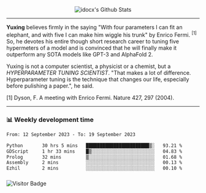 <div align="center">
    <img align="center" src="https://github-readme-stats.vercel.app/api?username=idocx&show_icons=true&count_private=true&hide_border=true" alt="idocx's Github Stats"></img>
</div>

---

**Yuxing** believes firmly in the saying "With four parameters I can fit an elephant, and with five I can make him wiggle his trunk" by Enrico Fermi. <sup>[1]</sup> So, he devotes his entire though short research career to tuning five hypermeters of a model and is convinced that he will finally make it outperform any SOTA models like GPT-3 and AlphaFold 2.

Yuxing is not a computer scientist, a physicist or a chemist, but a *HYPERPARAMETER TUNING SCIENTIST*. "That makes a lot of difference. Hyperparameter tuning is the technique that changes our life, especially before pulishing a paper.", he said.

[1] Dyson, F. A meeting with Enrico Fermi. Nature 427, 297 (2004).


---

### 📊 Weekly development time
<!--START_SECTION:waka-->

```txt
From: 12 September 2023 - To: 19 September 2023

Python       30 hrs 5 mins   ███████████████████████▒░   93.21 %
GDScript     1 hr 33 mins    █▒░░░░░░░░░░░░░░░░░░░░░░░   04.83 %
Prolog       32 mins         ▒░░░░░░░░░░░░░░░░░░░░░░░░   01.68 %
Assembly     2 mins          ░░░░░░░░░░░░░░░░░░░░░░░░░   00.13 %
Ezhil        2 mins          ░░░░░░░░░░░░░░░░░░░░░░░░░   00.10 %
```

<!--END_SECTION:waka-->

### 

![Visitor Badge](https://visitor-badge.laobi.icu/badge?page_id=idocx.idocx)
